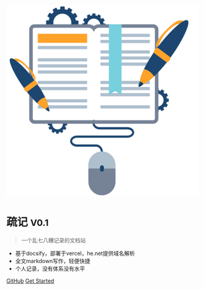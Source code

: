 <!-- _coverpage.md -->

![logo](_media/icon.svg ':size=180x180')

# 疏记 <small>V0.1</small>

> 一个乱七八糟记录的文档站

- 基于docsify，部署于vercel，he.net提供域名解析
- 全文markdown写作，轻便快捷
- 个人记录，没有体系没有水平

[GitHub](https://github.com/realzsy/docsify/)
[Get Started](README.md)